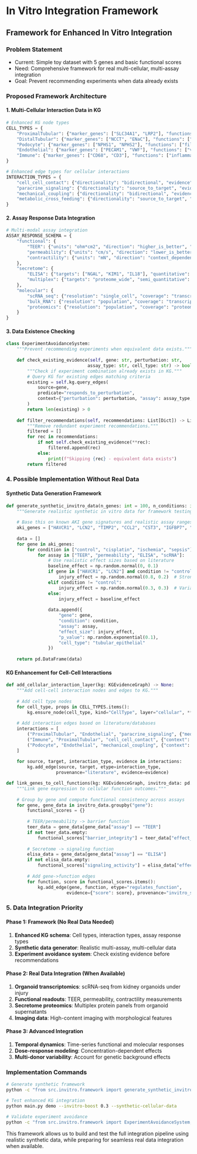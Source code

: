 # In Vitro Integration Framework

## Framework for Enhanced In Vitro Integration

### **Problem Statement**
- Current: Simple toy dataset with 5 genes and basic functional scores
- Need: Comprehensive framework for real multi-cellular, multi-assay integration
- Goal: Prevent recommending experiments when data already exists

### **Proposed Framework Architecture**

#### **1. Multi-Cellular Interaction Data in KG**
```python
# Enhanced KG node types
CELL_TYPES = {
    "ProximalTubular": {"marker_genes": ["SLC34A1", "LRP2"], "functions": ["transport", "reabsorption"]},
    "DistalTubular": {"marker_genes": ["NCCT", "ENaC"], "functions": ["electrolyte_balance"]}, 
    "Podocyte": {"marker_genes": ["NPHS1", "NPHS2"], "functions": ["filtration", "barrier"]},
    "Endothelial": {"marker_genes": ["PECAM1", "VWF"], "functions": ["vascular_tone", "permeability"]},
    "Immune": {"marker_genes": ["CD68", "CD3"], "functions": ["inflammation", "repair"]}
}

# Enhanced edge types for cellular interactions
INTERACTION_TYPES = {
    "cell_cell_contact": {"directionality": "bidirectional", "evidence": ["imaging", "proteomics"]},
    "paracrine_signaling": {"directionality": "source_to_target", "evidence": ["secretome", "functional"]},
    "mechanical_coupling": {"directionality": "bidirectional", "evidence": ["TEER", "contractility"]},
    "metabolic_cross_feeding": {"directionality": "source_to_target", "evidence": ["metabolomics"]}
}
```

#### **2. Assay Response Data Integration**
```python
# Multi-modal assay integration
ASSAY_RESPONSE_SCHEMA = {
    "functional": {
        "TEER": {"units": "ohm*cm2", "direction": "higher_is_better", "cell_types": ["epithelial"]},
        "permeability": {"units": "cm/s", "direction": "lower_is_better", "cell_types": ["epithelial"]},
        "contractility": {"units": "mN", "direction": "context_dependent", "cell_types": ["vascular"]}
    },
    "secretome": {
        "ELISA": {"targets": ["NGAL", "KIM1", "IL18"], "quantitative": True},
        "multiplex": {"targets": "proteome_wide", "semi_quantitative": True}
    },
    "molecular": {
        "scRNA_seq": {"resolution": "single_cell", "coverage": "transcriptome"},
        "bulk_RNA": {"resolution": "population", "coverage": "transcriptome"}, 
        "proteomics": {"resolution": "population", "coverage": "proteome"}
    }
}
```

#### **3. Data Existence Checking**
```python
class ExperimentAvoidanceSystem:
    """Prevent recommending experiments when equivalent data exists."""
    
    def check_existing_evidence(self, gene: str, perturbation: str, 
                               assay_type: str, cell_type: str) -> bool:
        """Check if experiment combination already exists in KG."""
        # Query KG for existing edges matching criteria
        existing = self.kg.query_edges(
            source=gene,
            predicate="responds_to_perturbation", 
            context={"perturbation": perturbation, "assay": assay_type, "cells": cell_type}
        )
        return len(existing) > 0
    
    def filter_recommendations(self, recommendations: List[Dict]) -> List[Dict]:
        """Remove redundant experiment recommendations."""
        filtered = []
        for rec in recommendations:
            if not self.check_existing_evidence(**rec):
                filtered.append(rec)
            else:
                print(f"Skipping {rec} - equivalent data exists")
        return filtered
```

### **4. Possible Implementation Without Real Data**

#### **Synthetic Data Generation Framework**
```python
def generate_synthetic_invitro_data(n_genes: int = 100, n_conditions: int = 20) -> pd.DataFrame:
    """Generate realistic synthetic in vitro data for framework testing."""
    
    # Base this on known AKI gene signatures and realistic assay ranges
    aki_genes = ["HAVCR1", "LCN2", "TIMP2", "CCL2", "CST3", "IGFBP7", "IL18", "UMOD"]
    
    data = []
    for gene in aki_genes:
        for condition in ["control", "cisplatin", "ischemia", "sepsis"]:
            for assay in ["TEER", "permeability", "ELISA", "scRNA"]:
                # Use realistic effect sizes based on literature
                baseline_effect = np.random.normal(0, 0.1)
                if gene in ["HAVCR1", "LCN2"] and condition != "control":
                    injury_effect = np.random.normal(0.8, 0.2)  # Strong injury markers
                elif condition != "control":
                    injury_effect = np.random.normal(0.3, 0.3)  # Variable response
                else:
                    injury_effect = baseline_effect
                    
                data.append({
                    "gene": gene,
                    "condition": condition, 
                    "assay": assay,
                    "effect_size": injury_effect,
                    "p_value": np.random.exponential(0.1),
                    "cell_type": "tubular_epithelial"
                })
    
    return pd.DataFrame(data)
```

#### **KG Enhancement for Cell-Cell Interactions**
```python
def add_cellular_interaction_layer(kg: KGEvidenceGraph) -> None:
    """Add cell-cell interaction nodes and edges to KG."""
    
    # Add cell type nodes
    for cell_type, props in CELL_TYPES.items():
        kg.ensure_node(cell_type, kind="CellType", layer="cellular", **props)
    
    # Add interaction edges based on literature/databases
    interactions = [
        ("ProximalTubular", "Endothelial", "paracrine_signaling", {"mediators": ["VEGF", "NO"]}),
        ("Immune", "ProximalTubular", "cell_cell_contact", {"context": "inflammation"}),
        ("Podocyte", "Endothelial", "mechanical_coupling", {"context": "filtration"})
    ]
    
    for source, target, interaction_type, evidence in interactions:
        kg.add_edge(source, target, etype=interaction_type, 
                   provenance="literature", evidence=evidence)

def link_genes_to_cell_functions(kg: KGEvidenceGraph, invitro_data: pd.DataFrame) -> None:
    """Link gene expression to cellular function outcomes."""
    
    # Group by gene and compute functional consistency across assays
    for gene, gene_data in invitro_data.groupby("gene"):
        functional_scores = {}
        
        # TEER/permeability -> barrier function
        teer_data = gene_data[gene_data["assay"] == "TEER"]
        if not teer_data.empty:
            functional_scores["barrier_integrity"] = teer_data["effect_size"].mean()
            
        # Secretome -> signaling function  
        elisa_data = gene_data[gene_data["assay"] == "ELISA"]
        if not elisa_data.empty:
            functional_scores["signaling_activity"] = elisa_data["effect_size"].mean()
        
        # Add gene->function edges
        for function, score in functional_scores.items():
            kg.add_edge(gene, function, etype="regulates_function", 
                       evidence={"score": score}, provenance="invitro_synthetic")
```

### **5. Data Integration Priority**

#### **Phase 1: Framework (No Real Data Needed)**
1. **Enhanced KG schema**: Cell types, interaction types, assay response types
2. **Synthetic data generator**: Realistic multi-assay, multi-cellular data
3. **Experiment avoidance system**: Check existing evidence before recommendations

#### **Phase 2: Real Data Integration (When Available)**
1. **Organoid transcriptomics**: scRNA-seq from kidney organoids under injury
2. **Functional readouts**: TEER, permeability, contractility measurements  
3. **Secretome proteomics**: Multiplex protein panels from organoid supernatants
4. **Imaging data**: High-content imaging with morphological features

#### **Phase 3: Advanced Integration**
1. **Temporal dynamics**: Time-series functional and molecular responses
2. **Dose-response modeling**: Concentration-dependent effects
3. **Multi-donor variability**: Account for genetic background effects

### **Implementation Commands**
```bash
# Generate synthetic framework
python -c "from src.invitro.framework import generate_synthetic_invitro_data; generate_synthetic_invitro_data()"

# Test enhanced KG integration
python main.py demo --invitro-boost 0.3 --synthetic-cellular-data

# Validate experiment avoidance
python -c "from src.invitro.framework import ExperimentAvoidanceSystem; ExperimentAvoidanceSystem().test_redundancy_detection()"
```

This framework allows us to build and test the full integration pipeline using realistic synthetic data, while preparing for seamless real data integration when available.
